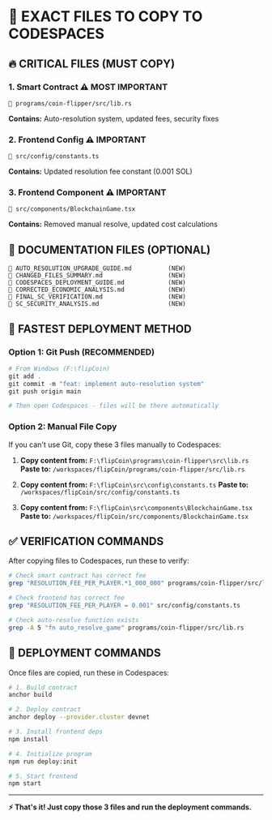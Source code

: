 # 📁 EXACT FILES TO COPY TO CODESPACES

## 🔥 **CRITICAL FILES (MUST COPY)**

### **1. Smart Contract** ⚠️ **MOST IMPORTANT**
```
📂 programs/coin-flipper/src/lib.rs
```
**Contains:** Auto-resolution system, updated fees, security fixes

### **2. Frontend Config** ⚠️ **IMPORTANT**
```
📂 src/config/constants.ts
```
**Contains:** Updated resolution fee constant (0.001 SOL)

### **3. Frontend Component** ⚠️ **IMPORTANT**
```
📂 src/components/BlockchainGame.tsx
```
**Contains:** Removed manual resolve, updated cost calculations

## 📄 **DOCUMENTATION FILES (OPTIONAL)**
```
📂 AUTO_RESOLUTION_UPGRADE_GUIDE.md          (NEW)
📂 CHANGED_FILES_SUMMARY.md                  (NEW)
📂 CODESPACES_DEPLOYMENT_GUIDE.md            (NEW)
📂 CORRECTED_ECONOMIC_ANALYSIS.md            (NEW)
📂 FINAL_SC_VERIFICATION.md                  (NEW)
📂 SC_SECURITY_ANALYSIS.md                   (NEW)
```

## 🚀 **FASTEST DEPLOYMENT METHOD**

### **Option 1: Git Push (RECOMMENDED)**
```powershell
# From Windows (F:\flipCoin)
git add .
git commit -m "feat: implement auto-resolution system"
git push origin main

# Then open Codespaces - files will be there automatically
```

### **Option 2: Manual File Copy**
If you can't use Git, copy these 3 files manually to Codespaces:

1. **Copy content from:** `F:\flipCoin\programs\coin-flipper\src\lib.rs`
   **Paste to:** `/workspaces/flipCoin/programs/coin-flipper/src/lib.rs`

2. **Copy content from:** `F:\flipCoin\src\config\constants.ts`
   **Paste to:** `/workspaces/flipCoin/src/config/constants.ts`

3. **Copy content from:** `F:\flipCoin\src\components\BlockchainGame.tsx`
   **Paste to:** `/workspaces/flipCoin/src/components/BlockchainGame.tsx`

## ✅ **VERIFICATION COMMANDS**

After copying files to Codespaces, run these to verify:

```bash
# Check smart contract has correct fee
grep "RESOLUTION_FEE_PER_PLAYER.*1_000_000" programs/coin-flipper/src/lib.rs

# Check frontend has correct fee
grep "RESOLUTION_FEE_PER_PLAYER = 0.001" src/config/constants.ts

# Check auto-resolve function exists
grep -A 5 "fn auto_resolve_game" programs/coin-flipper/src/lib.rs
```

## 🎯 **DEPLOYMENT COMMANDS**

Once files are copied, run these in Codespaces:

```bash
# 1. Build contract
anchor build

# 2. Deploy contract
anchor deploy --provider.cluster devnet

# 3. Install frontend deps
npm install

# 4. Initialize program
npm run deploy:init

# 5. Start frontend
npm start
```

---

**⚡ That's it! Just copy those 3 files and run the deployment commands.**
